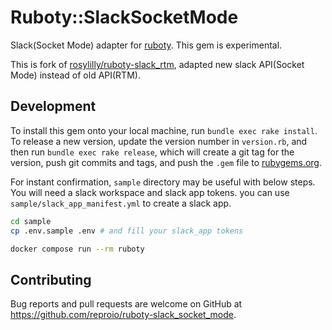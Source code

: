 # Ruboty::SlackSocketMode

Slack(Socket Mode) adapter for [ruboty](https://github.com/r7kamura/ruboty).
This gem is experimental.

This is fork of [rosylilly/ruboty-slack_rtm](https://github.com/rosylilly/ruboty-slack_rtm),
adapted new slack API(Socket Mode) instead of old API(RTM).

## Development

To install this gem onto your local machine, run `bundle exec rake install`.
To release a new version, update the version number in `version.rb`, and then run `bundle exec rake release`, which will create a git tag for the version, push git commits and tags, and push the `.gem` file to [rubygems.org](https://rubygems.org).

For instant confirmation, `sample` directory may be useful with below steps.
You will need a slack workspace and slack app tokens. you can use `sample/slack_app_manifest.yml` to create a slack app.

```sh
cd sample
cp .env.sample .env # and fill your slack_app tokens

docker compose run --rm ruboty
```

## Contributing

Bug reports and pull requests are welcome on GitHub at https://github.com/reproio/ruboty-slack_socket_mode.
